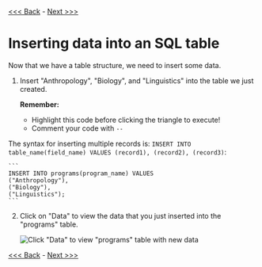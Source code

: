 [<<< Back](sections/2-buildtable.md) - [Next >>>](sections/4-updatefield.md)

# Inserting data into an SQL table

Now that we have a table structure, we need to insert some data.  

1. Insert "Anthropology", "Biology", and "Linguistics" into the table we just created. 

    **Remember:**
	
	- Highlight this code before clicking the triangle to execute!  
	- Comment your code with `--`

The syntax for inserting multiple records is: `INSERT INTO table_name(field_name) VALUES (record1), (record2), (record3)`:

	```
	INSERT INTO programs(program_name) VALUES
	("Anthropology"),
	("Biology"),
	("Linguistics");
	```

2. Click on "Data" to view the data that you just inserted into the "programs" table.  

	![Click "Data" to view "programs" table with new data](https://github.com/GCDigitalFellows/GCDRI_databases/blob/master/images/view_table.png)  
	
[<<< Back](https://github.com/GCDigitalFellows/GCDRI_databases/blob/master/sections/2-buildtable.md) - [Next >>>](https://github.com/GCDigitalFellows/GCDRI_databases/blob/master/sections/4-updatefield.md)
